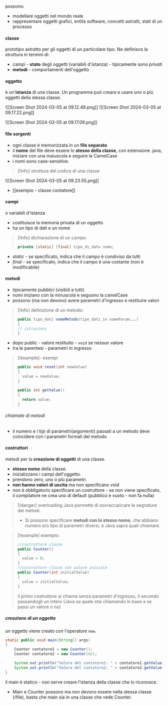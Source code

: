 possono:
- modellare oggetti nel mondo reale
- rappresentare oggetti grafici, entità software, concetti astratti, stati di un processo

#### classe
prototipo astratto per gli oggetti di un particolare tipo.
Ne definisce la struttura in termini di:
- campi - **stato** degli oggetti (variabili d'istanza) - tipicamente sono *privati*
- **metodi** - comportamenti dell'oggetto

#### oggetto
è un'**istanza** di una classe.
Un programma può creare e usare uno o più oggetti della stessa classe.

![[Screen Shot 2024-03-05 at 09.12.49.png]]
![[Screen Shot 2024-03-05 at 09.17.22.png]]

![[Screen Shot 2024-03-05 at 09.17.09.png]]

#### file sorgenti
- ogni classe è memorizzata in un **file separato**
- il **nome** del file deve essere lo **stesso della classe**, con estensione .java, iniziare con una maiuscola e seguire la CamelCase
- i nomi sono case-sensitive.
 
>[!info] struttura del codice di una classe
> 
![[Screen Shot 2024-03-05 at 09.23.55.png]]

- [[esempio - classe contatore]]

#### campi
o variabili d'istanza
- costituisce la memoria privata di un oggetto
- ha un tipo di dati e un nome 
 
>[!info] dichiarazione di un campo:
>```java
> private [static] [final] tipo_di_dato nome;
>```

- *static* - se specificato, indica che il campo è condiviso da tutti
- *final* - se specificato, indica che il campo è una costante (non è modificabile)

#### metodi
- tipicamente *pubblici* (visibili a tutti)
- nomi iniziano con la minuscola e seguono la camelCase
- possono (ma non devono) avere parametri d'ingresso e restituire valori 
 
>[!info] definizione di un metodo:
>```java
> public tipo_dati nomeMetodo(tipo_dati_in nomeParam...)
> {
> // istruzioni
> }
>```
- dopo public - valore restituito - `void` se nessun valore
- tra le parentesi - parametri in ingresso

>[!example]- esempi
>```java
>public void reset(int newValue)
>{
>	value = newValue;
>}
>```
>```java
>public int getValue()
>{
>	return value;
>}
>```

###### chiamate di metodi
- il numero e i tipi di parametri(argomenti) passati a un metodo deve coincidere con i parametri formali del metodo


#### costruttori
metodi per la **creazione di oggetti** di una classe.
- **stesso nome** della classe.
- inizializzano i campi dell'oggetto.
- prendono zero, uno o più parametri.
- **non hanno valori di uscita** ma non specificano void
- non è obbligatorio specificare un costruttore - se non viene specificato, il compilatore ne crea uno di default (pubblico e vuoto - non fa nulla)

>[!danger] overloading
>Java permette di sovraccaricare le segnature dei metodi.
> - Si possono specificare **metodi con lo stesso nome**, che abbiano numero e/o tipo di parametri diversi, e Java saprà quali chiamare.

>[!example] esempio:
>```java
>//costruttore classe
>public Counter()
>{
>	value = 0;
>}
>//costruttore classe con valore iniziale
>public Counter(int initialValue)
>{
>	value = initialValue;
>}
>```
>il primo costruttore si chiama senza parametri d'ingresso, il secondo passandogli un intero (Java sa quale stai chiamando in base a se passi un valore o no)

##### creazione di un oggetto
un oggetto viene creato con l'operatore `new`.
```java
static public void main(String[] args)
{
	Counter contatore1 = new Counter();
	Counter contatore2 = new Counter(42);

	System.out.println("Valore del contatore1: " + contatore1.getValue());
	System.out.println("Valore del contatore2: " + contatore2.getValue());
}
```
il main è statico - non serve creare l'istanza della classe che lo riconosce.
- Main e Counter possono ma non devono essere nella stessa classe (/file), basta che main sia in una classe che vede Counter.




